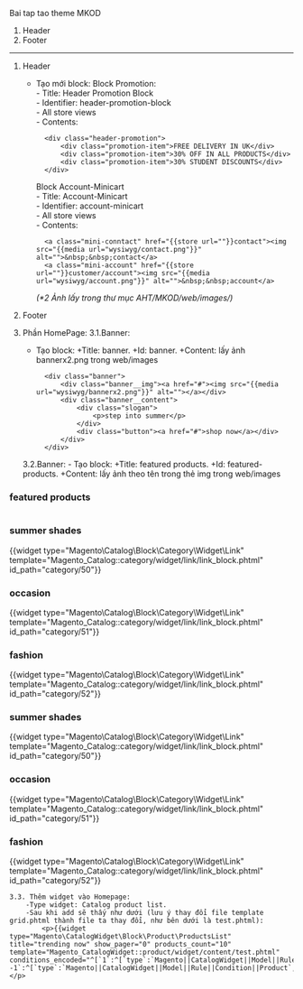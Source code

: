 Bai tap tao theme MKOD

1. Header
2. Footer
-----------------------------------------------------
1. Header
    - Tạo mới block:
        Block Promotion:<br/>
            - Title: Header Promotion Block<br/>
            - Identifier: header-promotion-block<br/>
            - All store views<br/>
            - Contents:
            
            <div class="header-promotion">
                <div class="promotion-item">FREE DELIVERY IN UK</div>
                <div class="promotion-item">30% OFF IN ALL PRODUCTS</div>
                <div class="promotion-item">30% STUDENT DISCOUNTS</div>
            </div>
            
        Block Account-Minicart<br/>
            - Title: Account-Minicart <br/>
            - Identifier: account-minicart<br/>
            - All store views<br/>
            - Contents:
            
            <a class="mini-conntact" href="{{store url=""}}contact"><img src="{{media url="wysiwyg/contact.png"}}" alt="">&nbsp;&nbsp;contact</a>
            <a class="mini-account" href="{{store url=""}}customer/account"><img src="{{media url="wysiwyg/account.png"}}" alt="">&nbsp;&nbsp;account</a>
            
        _(*2 Ảnh lấy trong thư mục AHT/MKOD/web/images/)_

2. Footer

3. Phần HomePage:
	3.1.Banner:
	- Tạo block:
		+Title: banner.
		+Id: banner.
		+Content: lấy ảnh bannerx2.png trong web/images

			<div class="banner">
				<div class="banner__img"><a href="#"><img src="{{media url="wysiwyg/bannerx2.png"}}" alt=""></a></div>
				<div class="banner__content">
					<div class="slogan">
						<p>step into summer</p>
					</div>
					<div class="button"><a href="#">shop now</a></div>
				</div>
			</div>

	3.2.Banner:
		- Tạo block:
			+Title: featured products.
			+Id: featured-products.
			+Content: lấy ảnh theo tên trong thẻ img trong web/images

<div class="featured-products">
        <div class="featured-products__title">
            <h3>featured products</h3>
        </div>
        <div class="slide1 owl-carousel owl-theme">
            <div class="item">
                <div class="img-cate"><img src="{{media url=" wysiwyg/left.png "}}" alt=""></div>
                <div class="item__content">
                    <div class="cate-name">
                        <h3>summer shades</h3>
                    </div>
                    <div class="cate-link">{{widget type="Magento\Catalog\Block\Category\Widget\Link" template="Magento_Catalog::category/widget/link/link_block.phtml" id_path="category/50"}}</div>
                </div>
            </div>
            <div class="item">
                <div class="img-cate"><img src="{{media url=" wysiwyg/center.png "}}" alt=""></div>
                <div class="item__content">
                    <div class="cate-name">
                        <h3>occasion</h3>
                    </div>
                    <div class="cate-link">{{widget type="Magento\Catalog\Block\Category\Widget\Link" template="Magento_Catalog::category/widget/link/link_block.phtml" id_path="category/51"}}</div>
                </div>
            </div>
            <div class="item">
                <div class="img-cate"><img src="{{media url=" wysiwyg/right.png "}}" alt=""></div>
                <div class="item__content">
                    <div class="cate-name">
                        <h3>fashion</h3>
                    </div>
                    <div class="cate-link">{{widget type="Magento\Catalog\Block\Category\Widget\Link" template="Magento_Catalog::category/widget/link/link_block.phtml" id_path="category/52"}}</div>
                </div>
            </div>
            <div class="item">
                <div class="img-cate"><img src="{{media url=" wysiwyg/left.png "}}" alt=""></div>
                <div class="item__content">
                    <div class="cate-name">
                        <h3>summer shades</h3>
                    </div>
                    <div class="cate-link">{{widget type="Magento\Catalog\Block\Category\Widget\Link" template="Magento_Catalog::category/widget/link/link_block.phtml" id_path="category/50"}}</div>
                </div>
            </div>
            <div class="item">
                <div class="img-cate"><img src="{{media url=" wysiwyg/center.png "}}" alt=""></div>
                <div class="item__content">
                    <div class="cate-name">
                        <h3>occasion</h3>
                    </div>
                    <div class="cate-link">{{widget type="Magento\Catalog\Block\Category\Widget\Link" template="Magento_Catalog::category/widget/link/link_block.phtml" id_path="category/51"}}</div>
                </div>
            </div>
            <div class="item">
                <div class="img-cate"><img src="{{media url=" wysiwyg/right.png "}}" alt=""></div>
                <div class="item__content">
                    <div class="cate-name">
                        <h3>fashion</h3>
                    </div>
                    <div class="cate-link">{{widget type="Magento\Catalog\Block\Category\Widget\Link" template="Magento_Catalog::category/widget/link/link_block.phtml" id_path="category/52"}}</div>
                </div>
            </div>
        </div>
    </div>

	3.3. Thêm widget vào Homepage:
		-Type widget: Catalog product list.
		-Sau khi add sẽ thấy như dưới (lưu ý thay đổi file template grid.phtml thành file ta thay đổi, như bên dưới là test.phtml):
			<p>{{widget type="Magento\CatalogWidget\Block\Product\ProductsList" title="trending now" show_pager="0" products_count="10" template="Magento_CatalogWidget::product/widget/content/test.phtml" conditions_encoded="^[`1`:^[`type`:`Magento||CatalogWidget||Model||Rule||Condition||Combine`,`aggregator`:`all`,`value`:`1`,`new_child`:``^],`1--1`:^[`type`:`Magento||CatalogWidget||Model||Rule||Condition||Product`,`attribute`:`category_ids`,`operator`:`==`,`value`:`43`^]^]"}}</p>

    
